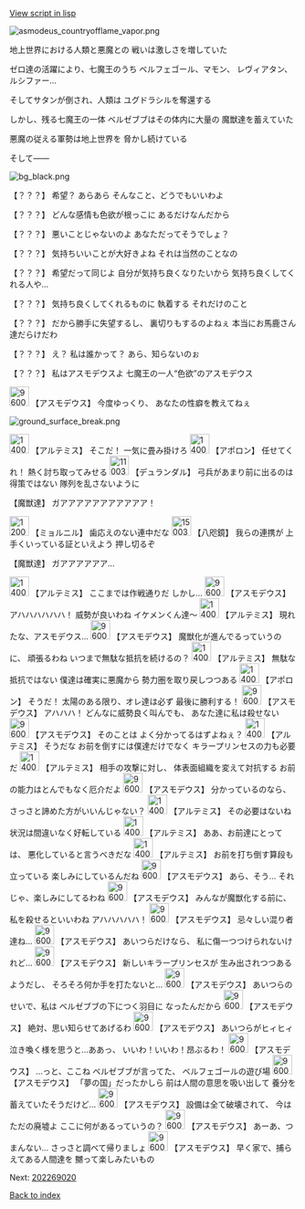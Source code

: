 [View script in lisp](../scripts/202269010.txt)

![asmodeus_countryofflame_vapor.png](../images/backgrounds/asmodeus_countryofflame_vapor.png)

地上世界における人類と悪魔との
戦いは激しさを増していた

ゼロ達の活躍により、七魔王のうち
ベルフェゴール、マモン、
レヴィアタン、ルシファー…

そしてサタンが倒され、人類は
ユグドラシルを奪還する

しかし、残る七魔王の一体
ベルゼブブはその体内に大量の
魔獣達を蓄えていた

悪魔の従える軍勢は地上世界を
脅かし続けている

そして――

![bg_black.png](../images/backgrounds/bg_black.png)

【？？？】
希望？
あらあら
そんなこと、どうでもいいわよ

【？？？】
どんな感情も色欲が根っこに
あるだけなんだから

【？？？】
悪いことじゃないのよ
あなただってそうでしょ？

【？？？】
気持ちいいことが大好きよね
それは当然のことなの

【？？？】
希望だって同じよ
自分が気持ち良くなりたいから
気持ち良くしてくれる人や…

【？？？】
気持ち良くしてくれるものに
執着する
それだけのこと

【？？？】
だから勝手に失望するし、
裏切りもするのよねぇ
本当にお馬鹿さん達だらけだわ

【？？？】
え？
私は誰かって？
あら、知らないのぉ

【？？？】
私はアスモデウスよ
七魔王の一人“色欲”のアスモデウス

<img src="../images/units/960021.png" alt="960021.png" height="34"/>
【アスモデウス】
今度ゆっくり、
あなたの性癖を教えてねぇ

![ground_surface_break.png](../images/backgrounds/ground_surface_break.png)

<img src="../images/units/1400131.png" alt="1400131.png" height="34"/>
【アルテミス】
そこだ！
一気に畳み掛けろ

<img src="../images/units/1400331.png" alt="1400331.png" height="34"/>
【アポロン】
任せてくれ！
熱く討ち取ってみせる

<img src="../images/units/1100341.png" alt="1100341.png" height="34"/>
【デュランダル】
弓兵があまり前に出るのは
得策ではない
隊列を乱さないように

【魔獣達】
ガアアアアアアアアアアア！

<img src="../images/units/1200111.png" alt="1200111.png" height="34"/>
【ミョルニル】
歯応えのない連中だな

<img src="../images/units/1500331.png" alt="1500331.png" height="34"/>
【八咫鏡】
我らの連携が
上手くいっている証といえよう
押し切るぞ

【魔獣達】
ガアアアアアア…

<img src="../images/units/1400131.png" alt="1400131.png" height="34"/>
【アルテミス】
ここまでは作戦通りだ
しかし…

<img src="../images/units/960021.png" alt="960021.png" height="34"/>
【アスモデウス】
アハハハハハハ！
威勢が良いわね
イケメンくん達～

<img src="../images/units/1400131.png" alt="1400131.png" height="34"/>
【アルテミス】
現れたな、アスモデウス…

<img src="../images/units/960021.png" alt="960021.png" height="34"/>
【アスモデウス】
魔獣化が進んでるっていうのに、
頑張るわね
いつまで無駄な抵抗を続けるの？

<img src="../images/units/1400131.png" alt="1400131.png" height="34"/>
【アルテミス】
無駄な抵抗ではない
僕達は確実に悪魔から
勢力圏を取り戻しつつある

<img src="../images/units/1400331.png" alt="1400331.png" height="34"/>
【アポロン】
そうだ！
太陽のある限り、オレ達は必ず
最後に勝利する！

<img src="../images/units/960021.png" alt="960021.png" height="34"/>
【アスモデウス】
アハハハ！
どんなに威勢良く叫んでも、
あなた達に私は殺せない

<img src="../images/units/960021.png" alt="960021.png" height="34"/>
【アスモデウス】
そのことは
よく分かってるはずよねぇ？

<img src="../images/units/1400131.png" alt="1400131.png" height="34"/>
【アルテミス】
そうだな
お前を倒すには僕達だけでなく
キラープリンセスの力も必要だ

<img src="../images/units/1400131.png" alt="1400131.png" height="34"/>
【アルテミス】
相手の攻撃に対し、
体表面組織を変えて対抗する
お前の能力はとんでもなく厄介だよ

<img src="../images/units/960021.png" alt="960021.png" height="34"/>
【アスモデウス】
分かっているのなら、
さっさと諦めた方がいいんじゃない？

<img src="../images/units/1400131.png" alt="1400131.png" height="34"/>
【アルテミス】
その必要はないね
状況は間違いなく好転している

<img src="../images/units/1400131.png" alt="1400131.png" height="34"/>
【アルテミス】
ああ、お前達にとっては、
悪化していると言うべきだな

<img src="../images/units/1400131.png" alt="1400131.png" height="34"/>
【アルテミス】
お前を打ち倒す算段も立っている
楽しみにしているんだね

<img src="../images/units/960021.png" alt="960021.png" height="34"/>
【アスモデウス】
あら、そう…
それじゃ、楽しみにしてるわね

<img src="../images/units/960021.png" alt="960021.png" height="34"/>
【アスモデウス】
みんなが魔獣化する前に、
私を殺せるといいわね
アハハハハハ！

<img src="../images/units/960021.png" alt="960021.png" height="34"/>
【アスモデウス】
忌々しい混り者達ね…

<img src="../images/units/960021.png" alt="960021.png" height="34"/>
【アスモデウス】
あいつらだけなら、
私に傷一つつけられないけれど…

<img src="../images/units/960021.png" alt="960021.png" height="34"/>
【アスモデウス】
新しいキラープリンセスが
生み出されつつあるようだし、
そろそろ何か手を打たないと…

<img src="../images/units/960021.png" alt="960021.png" height="34"/>
【アスモデウス】
あいつらのせいで、私は
ベルゼブブの下につく羽目に
なったんだから

<img src="../images/units/960021.png" alt="960021.png" height="34"/>
【アスモデウス】
絶対、思い知らせてあげるわ

<img src="../images/units/960021.png" alt="960021.png" height="34"/>
【アスモデウス】
あいつらがヒィヒィ
泣き喚く様を思うと…ああっ、
いいわ！いいわ！昂ぶるわ！

<img src="../images/units/960021.png" alt="960021.png" height="34"/>
【アスモデウス】
…っと、ここね
ベルゼブブが言ってた、
ベルフェゴールの遊び場

<img src="../images/units/960021.png" alt="960021.png" height="34"/>
【アスモデウス】
「夢の国」だったかしら
前は人間の意思を吸い出して
養分を蓄えていたそうだけど…

<img src="../images/units/960021.png" alt="960021.png" height="34"/>
【アスモデウス】
設備は全て破壊されて、
今はただの廃墟よ
ここに何があるっていうの？

<img src="../images/units/960021.png" alt="960021.png" height="34"/>
【アスモデウス】
あーあ、つまんない…
さっさと調べて帰りましょ

<img src="../images/units/960021.png" alt="960021.png" height="34"/>
【アスモデウス】
早く家で、捕らえてある人間達を
嬲って楽しみたいもの


Next: [202269020](202269020.md)

[Back to index](index.md)
